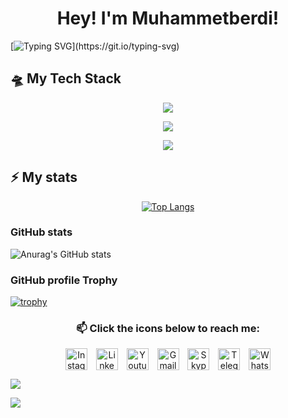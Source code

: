 <h1 align="center">Hey! I'm Muhammetberdi!</h1>

<!-- ![](https://github.com/BEPb/BEPb/blob/main/assets/Bottom_up.svg) -->

[![Typing SVG](https://readme-typing-svg.herokuapp.com?color=%2336BCF7&center=true&size=40&duration=2000&pause=1000&random=true&vCenter=true&width=900&lines=Electronics+and+IoT+Engineer;Good+coder;Future+GDG+Expert;Fullstack+developer;Creative+problem+solver;Reliable+project+manager;Loved+mentor;Perfect+teamlead;)](https://git.io/typing-svg)

## 🛸 My Tech Stack

<p align="center">
    <a href="#">
        <img src="https://skillicons.dev/icons?i=golang,python,nodejs,react,vue,arduino&theme=dark" />
    </a>
</p>
<p align="center">
    <a href="#">
        <img src="https://skillicons.dev/icons?i=rabbitmq,kafka,azure,prometheus,grafana,terraform,ansible&theme=dark" />
    </a>
</p>
<p align="center">
    <a href="#">
        <img src="https://skillicons.dev/icons?i=git,figma,bash,redis,postgres,docker&theme=dark" />
    </a>
</p>

## ⚡ My stats

<p align="center">
    <a href="#">
        <!-- <img src="https://github-readme-stats.vercel.app/api?username=mikebionic&theme=onedark&show_icons=true&custom_title=Stats&count_private=true&hide_border=true&hide=issues&line_height=24&bg_color=0d1117" alt="Github stats" /> -->
        <img src="https://github-readme-stats.vercel.app/api/top-langs/?username=mikebionic&layout=compact&theme=onedark&hide_progress=false&show_icons=true&count_private=true&hide_border=true&hide=css,html,php,blade,ruby,less&bg_color=0d1117" alt="Top Langs" />
    </a>

</p>

### GitHub stats

![Anurag's GitHub stats](https://github-readme-stats-git-masterrstaa-rickstaa.vercel.app/api?username=mikebionic&show_icons=true&icon_color=238636&border_color=238636&bg_color=0d1117&title_color=c9d1d9&text_color=c9d1d9&count_private=true&include_all_commits=true)

### GitHub profile Trophy

[![trophy](https://github-profile-trophy.vercel.app/?username=mikebionic&theme=onestar&margin-w=10&no-bg=true&no-frame=true)](https://github.com/ryo-ma/github-profile-trophy)

<h3 align="center">📫 Click the icons below to reach me:</h3>
<p align="center">
<a style="margin:5px" href="https://instagram.com/me.create" target="blank"><img align="center" src="https://upload.wikimedia.org/wikipedia/commons/e/e7/Instagram_logo_2016.svg" alt="Instagram" height="35" width="35" /></a>
<a style="margin:5px" href="https://www.linkedin.com/in/muhammed-jepbarov/" target="blank"><img align="center" src="https://cdn-icons-png.freepik.com/256/16021/16021276.png?ga=GA1.1.924385862.1728385570&semt=ais_hybrid" alt="Linkedin" height="35" width="35" /></a>
<a style="margin:5px" href="https://www.linkedin.com/in/muhammed-jepbarov/" target="blank"><img align="center" src="https://cdn-icons-png.freepik.com/256/16033/16033438.png?ga=GA1.1.924385862.1728385570&semt=ais_hybrid" alt="Youtube" height="35" width="35" /></a>
<a style="margin:5px" href="mailto:muhammedjepbarov@gmail.com" target="blank"><img align="center" src="https://cdn-icons-png.freepik.com/256/5968/5968534.png?ga=GA1.1.924385862.1728385570&semt=ais_hybrid" alt="Gmail" height="35" width="35" /></a>
<a style="margin:5px" href="skype:muhammedjepbarov" target="blank"><img align="center" src="https://cdn-icons-png.freepik.com/256/16021/16021324.png?ga=GA1.1.924385862.1728385570&semt=ais_hybrid" alt="Skype" height="35" width="35" /></a>
<a style="margin:5px" href="https://t.me/mecreate" target="blank"><img align="center" src="https://upload.wikimedia.org/wikipedia/commons/8/83/Telegram_2019_Logo.svg" alt="Telegram" height="35" width="35" /></a>
<a style="margin:5px" href="https://wa.me/+99361509038" target="blank"><img align="center" src="https://cdn-icons-png.freepik.com/256/733/733585.png?semt=ais_hybrid" alt="Whatsapp" height="35" width="35" /></a>

</p>

<!-- ![](https://komarev.com/ghpvc/?username=your-mikebionic&color=2336BC) -->

[![](https://visitcount.itsvg.in/api?id=mikebionic&label=Profile%20Views&pretty=false)](https://visitcount.itsvg.in)

![](https://github.com/BEPb/BEPb/blob/main/assets/Bottom_down.svg)
